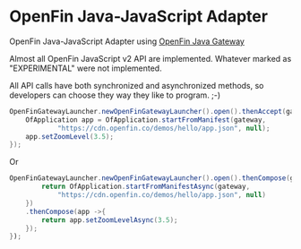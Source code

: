 # OpenFin Java-JavaScript Adapter
OpenFin Java-JavaScript Adapter using [OpenFin Java Gateway](https://github.com/mijibox/openfin-java-gateway)

Almost all OpenFin JavaScript v2 API are implemented. Whatever marked as "EXPERIMENTAL" were not implemented.

All API calls have both synchronized and asynchronized methods, so developers can choose they way they like to program. ;-)  

```java
OpenFinGatewayLauncher.newOpenFinGatewayLauncher().open().thenAccept(gateway ->{
	OfApplication app = OfApplication.startFromManifest(gateway,
			"https://cdn.openfin.co/demos/hello/app.json", null);
	app.setZoomLevel(3.5);
});

```

Or 

```java
OpenFinGatewayLauncher.newOpenFinGatewayLauncher().open().thenCompose(gateway ->{
		return OfApplication.startFromManifestAsync(gateway,
			"https://cdn.openfin.co/demos/hello/app.json", null)
	})
	.thenCompose(app ->{
		return app.setZoomLevelAsync(3.5);
	});
});

```
